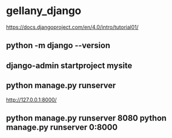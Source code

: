 # gellany_django
https://docs.djangoproject.com/en/4.0/intro/tutorial01/


python -m django --version
-------------------------------------------------------
django-admin startproject mysite
--------------------------------------------------------
python manage.py runserver
--------------------------------------------------------
http://127.0.0.1:8000/

python manage.py runserver 8080
python manage.py runserver 0:8000
----------------------------------------------------




